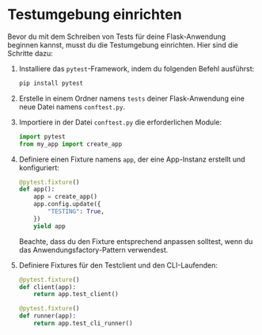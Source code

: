 # Testumgebung einrichten

Bevor du mit dem Schreiben von Tests für deine Flask-Anwendung beginnen kannst, musst du die Testumgebung einrichten. Hier sind die Schritte dazu:

1. Installiere das `pytest`-Framework, indem du folgenden Befehl ausführst:

   ```bash
   pip install pytest
   ```

2. Erstelle in einem Ordner namens `tests` deiner Flask-Anwendung eine neue Datei namens `conftest.py`.

3. Importiere in der Datei `conftest.py` die erforderlichen Module:

   ```python
   import pytest
   from my_app import create_app
   ```

4. Definiere einen Fixture namens `app`, der eine App-Instanz erstellt und konfiguriert:

   ```python
   @pytest.fixture()
   def app():
       app = create_app()
       app.config.update({
           "TESTING": True,
       })
       yield app
   ```

   Beachte, dass du den Fixture entsprechend anpassen solltest, wenn du das Anwendungsfactory-Pattern verwendest.

5. Definiere Fixtures für den Testclient und den CLI-Laufenden:

   ```python
   @pytest.fixture()
   def client(app):
       return app.test_client()

   @pytest.fixture()
   def runner(app):
       return app.test_cli_runner()
   ```
